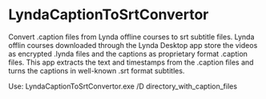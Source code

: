 # LyndaCaptionToSrtConvertor
Convert .caption files from Lynda offline courses to srt subtitle files.
Lynda offlin courses downloaded through the Lynda Desktop app store the videos as encrypted .lynda files 
and the captions as proprietary format .caption files. 
This app extracts the text and timestamps from the .caption files and turns the captions in well-known .srt format subtitles.

Use: LyndaCaptionToSrtConvertor.exe /D directory_with_caption_files
